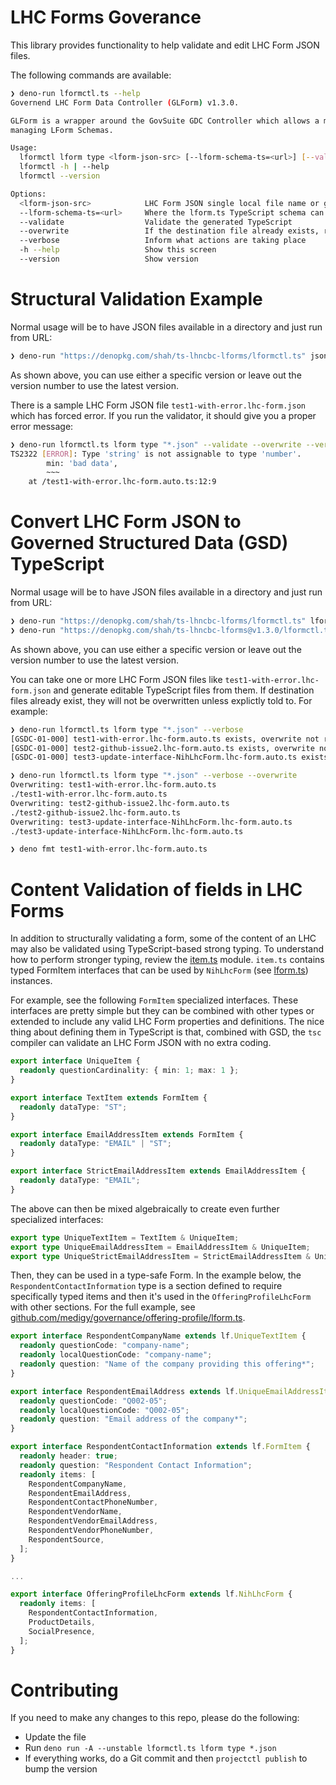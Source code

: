 # LHC Forms Goverance

This library provides functionality to help validate and edit LHC Form JSON files.

The following commands are available:

```bash
❯ deno-run lformctl.ts --help
Governend LHC Form Data Controller (GLForm) v1.3.0.

GLForm is a wrapper around the GovSuite GDC Controller which allows a more convenient CLI for
managing LForm Schemas.

Usage:
  lformctl lform type <lform-json-src> [--lform-schema-ts=<url>] [--validate] [--overwrite] [--verbose] [--dry-run]
  lformctl -h | --help
  lformctl --version

Options:
  <lform-json-src>            LHC Form JSON single local file name or glob (like "*.json" or "**/*.json")
  --lform-schema-ts=<url>     Where the lform.ts TypeScript schema can be found
  --validate                  Validate the generated TypeScript
  --overwrite                 If the destination file already exists, replace it
  --verbose                   Inform what actions are taking place
  -h --help                   Show this screen
  --version                   Show version
```

# Structural Validation Example

Normal usage will be to have JSON files available in a directory and just run from URL:

```bash
❯ deno-run "https://denopkg.com/shah/ts-lhncbc-lforms/lformctl.ts" json type "**/*.json" --verbose
```

As shown above, you can use either a specific version or leave out the version number to use the latest version.

There is a sample LHC Form JSON file `test1-with-error.lhc-form.json` which has forced error. If you run the validator, it should give you a proper error message:

```bash
❯ deno-run lformctl.ts lform type "*.json" --validate --overwrite --verbose
TS2322 [ERROR]: Type 'string' is not assignable to type 'number'.
        min: 'bad data',
        ~~~
    at /test1-with-error.lhc-form.auto.ts:12:9
```

# Convert LHC Form JSON to Governed Structured Data (GSD) TypeScript

Normal usage will be to have JSON files available in a directory and just run from URL:

```bash
❯ deno-run "https://denopkg.com/shah/ts-lhncbc-lforms/lformctl.ts" lform type "**/*.json" --verbose
❯ deno-run "https://denopkg.com/shah/ts-lhncbc-lforms@v1.3.0/lformctl.ts" lform type "**/*.json" --verbose
```

As shown above, you can use either a specific version or leave out the version number to use the latest version.

You can take one or more LHC Form JSON files like `test1-with-error.lhc-form.json` and generate editable TypeScript files from them. If destination files already exist, they will not be overwritten unless explictly told to. For example:

```bash
❯ deno-run lformctl.ts lform type "*.json" --verbose
[GSDC-01-000] test1-with-error.lhc-form.auto.ts exists, overwrite not requested, not replacing
[GSDC-01-000] test2-github-issue2.lhc-form.auto.ts exists, overwrite not requested, not replacing
[GSDC-01-000] test3-update-interface-NihLhcForm.lhc-form.auto.ts exists, overwrite not requested, not replacing

❯ deno-run lformctl.ts lform type "*.json" --verbose --overwrite
Overwriting: test1-with-error.lhc-form.auto.ts
./test1-with-error.lhc-form.auto.ts
Overwriting: test2-github-issue2.lhc-form.auto.ts
./test2-github-issue2.lhc-form.auto.ts
Overwriting: test3-update-interface-NihLhcForm.lhc-form.auto.ts
./test3-update-interface-NihLhcForm.lhc-form.auto.ts

❯ deno fmt test1-with-error.lhc-form.auto.ts
```

# Content Validation of fields in LHC Forms

In addition to structurally validating a form, some of the content of an LHC may also be validated using TypeScript-based strong typing. To understand how to perform stronger typing, review the [item.ts](item.ts) module. `item.ts` contains typed FormItem interfaces that can be used by `NihLhcForm` (see [lform.ts](lform.ts)) instances.

For example, see the following `FormItem` specialized interfaces. These interfaces are pretty simple but they can be combined with other types or extended to include any valid LHC Form properties and definitions. The nice thing about defining them in TypeScript is that, combined with GSD, the `tsc` compiler can validate an LHC Form JSON with no extra coding.

```typescript
export interface UniqueItem {
  readonly questionCardinality: { min: 1; max: 1 };
}

export interface TextItem extends FormItem {
  readonly dataType: "ST";
}

export interface EmailAddressItem extends FormItem {
  readonly dataType: "EMAIL" | "ST";
}

export interface StrictEmailAddressItem extends EmailAddressItem {
  readonly dataType: "EMAIL";
}
```

The above can then be mixed algebraically to create even further specialized interfaces:

```typescript
export type UniqueTextItem = TextItem & UniqueItem;
export type UniqueEmailAddressItem = EmailAddressItem & UniqueItem;
export type UniqueStrictEmailAddressItem = StrictEmailAddressItem & UniqueItem;

```

Then, they can be used in a type-safe Form. In the example below, the `RespondentContactInformation` type is a section defined to require specifically typed items and then it's used in the `OfferingProfileLhcForm` with other sections. For the full example, see [github.com/medigy/governance/offering-profile/lform.ts](https://github.com/medigy/governance/offering-profile/lform.ts).

```typescript
export interface RespondentCompanyName extends lf.UniqueTextItem {
  readonly questionCode: "company-name";
  readonly localQuestionCode: "company-name";
  readonly question: "Name of the company providing this offering*";
}

export interface RespondentEmailAddress extends lf.UniqueEmailAddressItem {
  readonly questionCode: "Q002-05";
  readonly localQuestionCode: "Q002-05";
  readonly question: "Email address of the company*";
}

export interface RespondentContactInformation extends lf.FormItem {
  readonly header: true;
  readonly question: "Respondent Contact Information";
  readonly items: [
    RespondentCompanyName,
    RespondentEmailAddress,
    RespondentContactPhoneNumber,
    RespondentVendorName,
    RespondentVendorEmailAddress,
    RespondentVendorPhoneNumber,
    RespondentSource,
  ];
}

...

export interface OfferingProfileLhcForm extends lf.NihLhcForm {
  readonly items: [
    RespondentContactInformation,
    ProductDetails,
    SocialPresence,
  ];
}
```

# Contributing

If you need to make any changes to this repo, please do the following:

* Update the file
* Run `deno run -A --unstable lformctl.ts lform type *.json` 
* If everything works, do a Git commit and then `projectctl publish` to bump the version